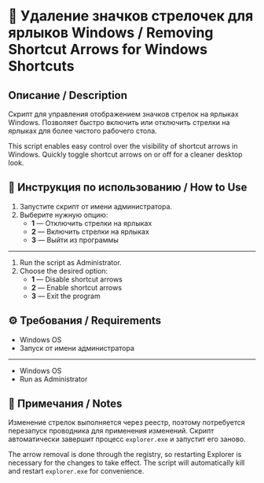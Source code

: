 # 🔗 Удаление значков стрелочек для ярлыков Windows / Removing Shortcut Arrows for Windows Shortcuts

## Описание / Description
Скрипт для управления отображением значков стрелок на ярлыках Windows. Позволяет быстро включить или отключить стрелки на ярлыках для более чистого рабочего стола.

This script enables easy control over the visibility of shortcut arrows in Windows. Quickly toggle shortcut arrows on or off for a cleaner desktop look.

## 🚀 Инструкция по использованию / How to Use

1. Запустите скрипт от имени администратора.
2. Выберите нужную опцию:
   - **1** — Отключить стрелки на ярлыках
   - **2** — Включить стрелки на ярлыках
   - **3** — Выйти из программы

---

1. Run the script as Administrator.
2. Choose the desired option:
   - **1** — Disable shortcut arrows
   - **2** — Enable shortcut arrows
   - **3** — Exit the program

## ⚙️ Требования / Requirements
- Windows OS
- Запуск от имени администратора

---

- Windows OS
- Run as Administrator

## 📄 Примечания / Notes
Изменение стрелок выполняется через реестр, поэтому потребуется перезапуск проводника для применения изменений. Скрипт автоматически завершит процесс `explorer.exe` и запустит его заново.

The arrow removal is done through the registry, so restarting Explorer is necessary for the changes to take effect. The script will automatically kill and restart `explorer.exe` for convenience.
